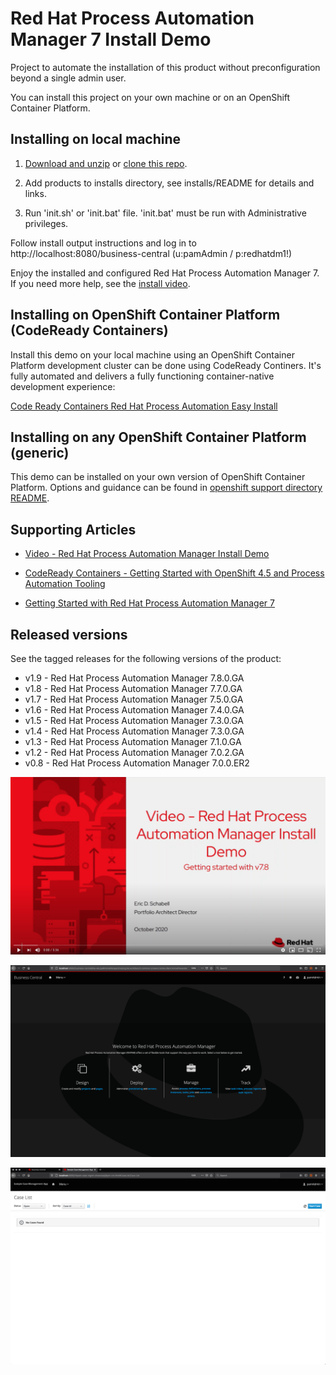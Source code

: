 Red Hat Process Automation Manager 7 Install Demo
=================================================
Project to automate the installation of this product without preconfiguration beyond a single admin user.

You can install this project on your own machine or on an OpenShift Container Platform.


Installing on local machine
---------------------------
1. [Download and unzip](https://github.com/jbossdemocentral/rhpam7-install-demo/archive/master.zip) 
   or [clone this repo](https://github.com/jbossdemocentral/rhpam7-install-demo.git).

2. Add products to installs directory, see installs/README for details and links.

3. Run 'init.sh' or 'init.bat' file. 'init.bat' must be run with Administrative privileges.

Follow install output instructions and log in to http://localhost:8080/business-central (u:pamAdmin / p:redhatdm1!)

Enjoy the installed and configured Red Hat Process Automation Manager 7. If you need more help, see the [install video](https://youtu.be/x6U8CiPU9cU).


Installing on OpenShift Container Platform (CodeReady Containers)
----------------------------------------------------------------
Install this demo on your local machine using an OpenShift Container Platform development cluster can be done using 
CodeReady Continers. It's fully automated and delivers a fully functioning container-native development experience:

[Code Ready Containers Red Hat Process Automation Easy Install](https://gitlab.com/redhatdemocentral/rhcs-rhpam-install-demo)


Installing on any OpenShift Container Platform (generic)
-------------------------------------------------------
This demo can be installed on your own version of OpenShift Container Platform. Options and guidance can be found 
in [openshift support directory README](support/openshift/README.md).


Supporting Articles
-------------------
- [Video - Red Hat Process Automation Manager Install Demo](https://youtu.be/x6U8CiPU9cU)

- [CodeReady Containers - Getting Started with OpenShift 4.5 and Process Automation Tooling](https://dzone.com/articles/codeready-containers-getting-started-with-openshif-1)

- [Getting Started with Red Hat Process Automation Manager 7](https://upload.wikimedia.org/wikipedia/commons/6/67/Learning_Curve_--_Coming_Soon_Placeholder.png)


Released versions
-----------------
See the tagged releases for the following versions of the product:

- v1.9 - Red Hat Process Automation Manager 7.8.0.GA
- v1.8 - Red Hat Process Automation Manager 7.7.0.GA
- v1.7 - Red Hat Process Automation Manager 7.5.0.GA
- v1.6 - Red Hat Process Automation Manager 7.4.0.GA
- v1.5 - Red Hat Process Automation Manager 7.3.0.GA
- v1.4 - Red Hat Process Automation Manager 7.3.0.GA
- v1.3 - Red Hat Process Automation Manager 7.1.0.GA
- v1.2 - Red Hat Process Automation Manager 7.0.2.GA
- v0.8 - Red Hat Process Automation Manager 7.0.0.ER2

[![RHPAM VIDEO](docs/demo-images/rhpam7-video.png)](https://youtu.be/x6U8CiPU9cU)

![RHPAM 7](docs/demo-images/rhpam7.png)

![RHPAM 7 CASE](docs/demo-images/rhpam7-case.png)


